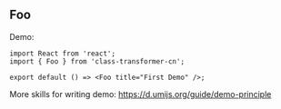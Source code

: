 
## Foo

Demo:

```tsx
import React from 'react';
import { Foo } from 'class-transformer-cn';

export default () => <Foo title="First Demo" />;
```

More skills for writing demo: https://d.umijs.org/guide/demo-principle
